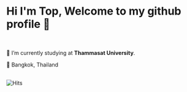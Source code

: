 # Hi I'm Top, Welcome to my github profile 🐯

<br>

🎒 I’m currently studying at **Thammasat University**.


📍 Bangkok, Thailand

<br>

<img src="https://hitcounter.pythonanywhere.com/count/tag.svg?url=www.example.com" alt="Hits">


<!--
**toptapznt/toptapznt** is a ✨ _special_ ✨ repository because its `README.md` (this file) appears on your GitHub profile.

Here are some ideas to get you started:

- 🔭 I’m currently working on ...
- 🌱 I’m currently learning ...
- 👯 I’m looking to collaborate on ...
- 🤔 I’m looking for help with ...
- 💬 Ask me about ...
- 📫 How to reach me: ...
- 😄 Pronouns: ...
- ⚡ Fun fact: ...
-->

